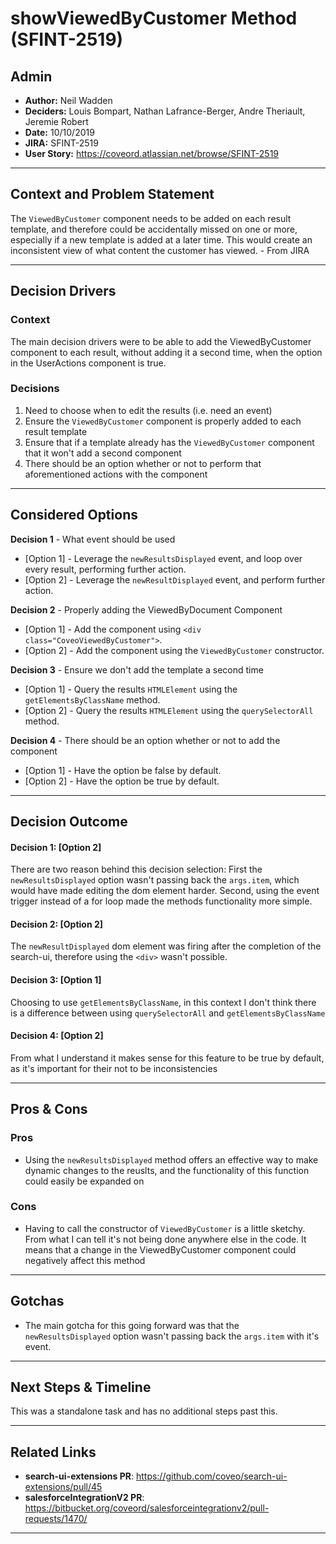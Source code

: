 # showViewedByCustomer Method (SFINT-2519)

## Admin

-   **Author:** Neil Wadden
-   **Deciders:** Louis Bompart, Nathan Lafrance-Berger, Andre Theriault, Jeremie Robert
-   **Date:** 10/10/2019
-   **JIRA:** SFINT-2519
-   **User Story:** https://coveord.atlassian.net/browse/SFINT-2519

---

## Context and Problem Statement

<!-- Quick 2-3 sentence background of the User Story -->

The `ViewedByCustomer` component needs to be added on each result template, and therefore could be accidentally missed on one or more, especially if a new template is added at a later time. This would create an inconsistent view of what content the customer has viewed. - From JIRA

---

## Decision Drivers <!-- optional -->

### Context

The main decision drivers were to be able to add the ViewedByCustomer component to each result, without adding it a second time, when the option in the UserActions component is true.

<!-- Number these so that they are easier to reference in the following section -->

### Decisions

1. Need to choose when to edit the results (i.e. need an event)
1. Ensure the `ViewedByCustomer` component is properly added to each result template
1. Ensure that if a template already has the `ViewedByCustomer` component that it won't add a second component
1. There should be an option whether or not to perform that aforementioned actions with the component

---

## Considered Options

<!-- Give some options regarding the decision drivers mentions in the previous section -->

**Decision 1** - What event should be used

-   [Option 1] - Leverage the `newResultsDisplayed` event, and loop over every result, performing further action.
-   [Option 2] - Leverage the `newResultDisplayed` event, and perform further action.

**Decision 2** - Properly adding the ViewedByDocument Component

-   [Option 1] - Add the component using `<div class="CoveoViewedByCustomer">`.
-   [Option 2] - Add the component using the `ViewedByCustomer` constructor.

**Decision 3** - Ensure we don't add the template a second time

-   [Option 1] - Query the results `HTMLElement` using the `getElementsByClassName` method.
-   [Option 2] - Query the results `HTMLElement` using the `querySelectorAll` method.

**Decision 4** - There should be an option whether or not to add the component

-   [Option 1] - Have the option be false by default.
-   [Option 2] - Have the option be true by default.

---

## Decision Outcome

#### Decision 1: [Option 2]

There are two reason behind this decision selection: First the `newResultsDisplayed` option wasn't passing back the `args.item`, which would have made editing the dom element harder. Second, using the event trigger instead of a for loop made the methods functionality more simple.

#### Decision 2: [Option 2]

The `newResultDisplayed` dom element was firing after the completion of the search-ui, therefore using the `<div>` wasn't possible.

#### Decision 3: [Option 1]

Choosing to use `getElementsByClassName`, in this context I don't think there is a difference between using `querySelectorAll` and `getElementsByClassName`

#### Decision 4: [Option 2]

From what I understand it makes sense for this feature to be true by default, as it's important for their not to be inconsistencies

---

## Pros & Cons

### Pros

-   Using the `newResultsDisplayed` method offers an effective way to make dynamic changes to the reuslts, and the functionality of this function could easily be expanded on

### Cons

-   Having to call the constructor of `ViewedByCustomer` is a little sketchy. From what I can tell it's not being done anywhere else in the code. It means that a change in the ViewedByCustomer component could negatively affect this method

---

## Gotchas

-   The main gotcha for this going forward was that the `newResultsDisplayed` option wasn't passing back the `args.item` with it's event.

---

## Next Steps & Timeline

This was a standalone task and has no additional steps past this.

---

## Related Links

-   **search-ui-extensions PR**: https://github.com/coveo/search-ui-extensions/pull/45
-   **salesforceIntegrationV2 PR**: https://bitbucket.org/coveord/salesforceintegrationv2/pull-requests/1470/

---
